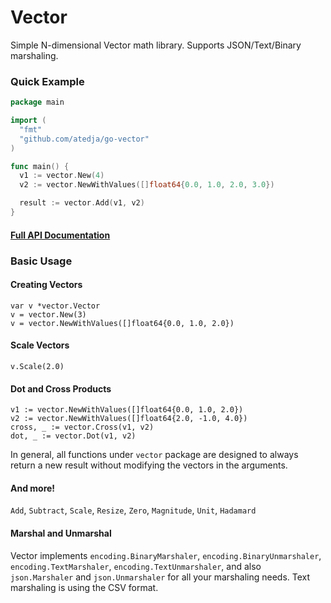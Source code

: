 # Vector

Simple N-dimensional Vector math library. Supports JSON/Text/Binary marshaling.

### Quick Example

```go
package main

import (
  "fmt"
  "github.com/atedja/go-vector"
)

func main() {
  v1 := vector.New(4)
  v2 := vector.NewWithValues([]float64{0.0, 1.0, 2.0, 3.0})

  result := vector.Add(v1, v2)
}
```

#### [Full API Documentation](https://godoc.org/github.com/atedja/go-vector)

### Basic Usage

#### Creating Vectors

    var v *vector.Vector
    v = vector.New(3)
    v = vector.NewWithValues([]float64{0.0, 1.0, 2.0})

#### Scale Vectors

    v.Scale(2.0)

#### Dot and Cross Products

    v1 := vector.NewWithValues([]float64{0.0, 1.0, 2.0})
    v2 := vector.NewWithValues([]float64{2.0, -1.0, 4.0})
    cross, _ := vector.Cross(v1, v2)
    dot, _ := vector.Dot(v1, v2)

In general, all functions under `vector` package are designed to always return a new result without modifying the vectors
in the arguments.

#### And more!

`Add`, `Subtract`, `Scale`, `Resize`, `Zero`, `Magnitude`, `Unit`, `Hadamard`

#### Marshal and Unmarshal

Vector implements `encoding.BinaryMarshaler`, `encoding.BinaryUnmarshaler`, `encoding.TextMarshaler`, `encoding.TextUnmarshaler`,
and also `json.Marshaler` and `json.Unmarshaler` for all your marshaling needs. Text marshaling is using the CSV format.
